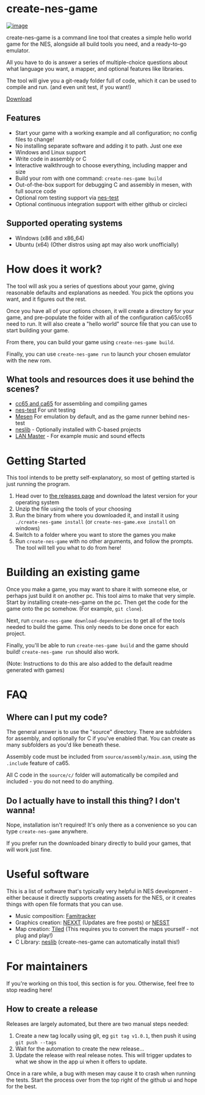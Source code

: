 # create-nes-game

[![image](https://user-images.githubusercontent.com/750475/181422426-246a7625-298b-4a0e-82de-023cbbb036f7.png)](https://github.com/cppchriscpp/create-nes-game/releases)

create-nes-game is a command line tool that creates a simple hello world game for the NES, 
alongside all build tools you need, and a ready-to-go emulator. 

All you have to do is answer a series of multiple-choice questions about what 
language you want, a mapper, and optional features like libraries.

The tool will give you a git-ready folder full of code, which it can be used to 
compile and run. (and even unit test, if you want!)

[Download](https://github.com/cppchriscpp/create-nes-game/releases)

## Features

* Start your game with a working example and all configuration; no config files to change!
* No installing separate software and adding it to path. Just one exe
* Windows and Linux support
* Write code in assembly or C
* Interactive walkthrough to choose everything, including mapper and size
* Build your rom with one command: `create-nes-game build`
* Out-of-the-box support for debugging C and assembly in mesen, with full source code
* Optional rom testing support via [nes-test](https://github.com/cppchriscpp/nes-test)
* Optional continuous integration support with either github or circleci

## Supported operating systems

* Windows (x86 and x86_64)
* Ubuntu (x64) (Other distros using apt may also work unofficially)

# How does it work?

The tool will ask you a series of questions about your game, giving reasonable defaults and 
explanations as needed. You pick the options you want, and it figures out the rest.

Once you have all of your options chosen, it will create a directory for your game, and 
pre-populate the folder with all of the configuration ca65/cc65 need to run. It will also
create a "hello world" source file that you can use to start building your game. 

From there, you can build your game using `create-nes-game build`. 

Finally, you can use `create-nes-game run` to launch your chosen emulator with the new rom.

## What tools and resources does it use behind the scenes?

* [cc65 and ca65](https://cc65.github.io/) for assembling and compiling games
* [nes-test](https://cppchriscpp.github.io/nes-test) For unit testing
* [Mesen](https://mesen.ca) For emulation by default, and as the game runner behind nes-test
* [neslib](https://shiru.untergrund.net/) - Optionally installed with C-based projects
* [LAN Master](https://shiru.untergrund.net) - For example music and sound effects 

# Getting Started

This tool intends to be pretty self-explanatory, so most of getting started is just running the program.

1. Head over to [the releases page](https://github.com/cppchriscpp/create-nes-game/releases) and download the latest version for your operating system
2. Unzip the file using the tools of your choosing
3. Run the binary from where you downloaded it, and install it using `./create-nes-game install` (or `create-nes-game.exe install` on windows)
4. Switch to a folder where you want to store the games you make
5. Run `create-nes-game` with no other arguments, and follow the prompts. The tool will tell you what to do from here!

# Building an existing game

Once you make a game, you may want to share it with someone else, or perhaps just build it on another pc.
This tool aims to make that very simple. Start by installing create-nes-game on the pc. Then get the code
for the game onto the pc somehow. (For example, `git clone`). 

Next, run `create-nes-game download-dependencies` to get all of the tools needed to build the game. This only
needs to be done once for each project. 

Finally, you'll be able to run `create-nes-game build` and the game should build! `create-nes-game run` should
also work.

(Note: Instructions to do this are also added to the default readme generated with games)

# FAQ

## Where can I put my code?

The general answer is to use the "source" directory. There are subfolders for assembly, and
optionally for C if you've enabled that. You can create as many subfolders as you'd like beneath
these.

Assembly code must be included from `source/assembly/main.asm`, using the `.include` feature of ca65.

All C code in the `source/c/` folder will automatically be compiled and included - you do not need
to do anything.

## Do I actually have to install this thing? I don't wanna!

Nope, installation isn't required! It's only there as a convenience so you can type `create-nes-game`
anywhere.

If you prefer run the downloaded binary directly to build your games, that will work just fine.

# Useful software 

This is a list of software that's typically very helpful in NES development - either because it directly
supports creating assets for the NES, or it creates things with open file formats that you can use.

* Music composition: [Famitracker](https://famitracker.com)
* Graphics creation: [NEXXT](https://www.patreon.com/frankengraphics) (Updates are free posts) or [NESST](https://shiru.untergrund.net/software.shtml)
* Map creation: [Tiled](https://www.mapeditor.org/) (This requires you to convert the maps yourself - not plug and play!) 
* C Library: [neslib](https://shiru.untergrund.net/software.shtml) (create-nes-game can automatically install this!)

# For maintainers

If you're working on this tool, this section is for you. Otherwise, feel free to stop reading here!

## How to create a release

Releases are largely automated, but there are two manual steps needed: 

1. Create a new tag locally using git, eg `git tag v1.0.1`, then push it using `git push --tags`
2. Wait for the automation to create the new release...
3. Update the release with real release notes. This will trigger updates to what we show in the 
   app ui when it offers to update.

Once in a rare while, a bug with mesen may cause it to crash when running the tests. Start the process
over from the top right of the github ui and hope for the best. 
